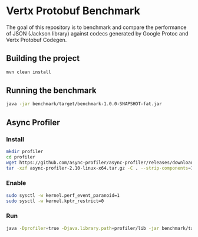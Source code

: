 # Vertx Protobuf Benchmark

The goal of this repository is to benchmark and compare the performance of JSON (Jackson library) against codecs generated by Google Protoc and Vertx Protobuf Codegen.

## Building the project
```bash
mvn clean install
```

## Running the benchmark
```bash
java -jar benchmark/target/benchmark-1.0.0-SNAPSHOT-fat.jar 
```

## Async Profiler
### Install
```bash
mkdir profiler
cd profiler
wget https://github.com/async-profiler/async-profiler/releases/download/v2.10/async-profiler-2.10-linux-x64.tar.gz
tar -xzf async-profiler-2.10-linux-x64.tar.gz -C . --strip-components=1 async-profiler-2.10-linux-x64/lib/
```

### Enable
```bash
sudo sysctl -w kernel.perf_event_paranoid=1
sudo sysctl -w kernel.kptr_restrict=0
```

### Run
```bash
java -Dprofiler=true -Djava.library.path=profiler/lib -jar benchmark/target/grpc-benchmark-1.0.0-SNAPSHOT-fat.jar
```